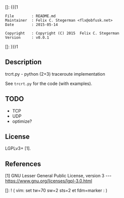 []: {{{1

    File        : README.md
    Maintainer  : Felix C. Stegerman <flx@obfusk.net>
    Date        : 2015-05-14

    Copyright   : Copyright (C) 2015  Felix C. Stegerman
    Version     : v0.0.1

[]: }}}1

<!-- badge? -->

## Description

trcrt.py - python (2+3) traceroute implementation

See `trcrt.py` for the code (with examples).

## TODO

* TCP
* UDP
* optimize?

## License

LGPLv3+ [1].

## References

[1] GNU Lesser General Public License, version 3
--- https://www.gnu.org/licenses/lgpl-3.0.html

[]: ! ( vim: set tw=70 sw=2 sts=2 et fdm=marker : )
